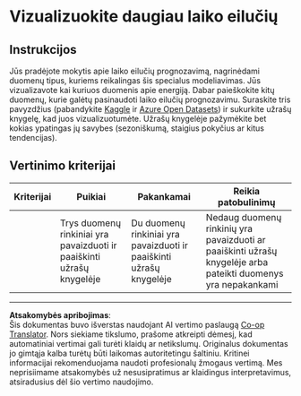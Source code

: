<!--
CO_OP_TRANSLATOR_METADATA:
{
  "original_hash": "d1781b0b92568ea1d119d0a198b576b4",
  "translation_date": "2025-09-03T16:56:16+00:00",
  "source_file": "7-TimeSeries/1-Introduction/assignment.md",
  "language_code": "lt"
}
-->
# Vizualizuokite daugiau laiko eilučių

## Instrukcijos

Jūs pradėjote mokytis apie laiko eilučių prognozavimą, nagrinėdami duomenų tipus, kuriems reikalingas šis specialus modeliavimas. Jūs vizualizavote kai kuriuos duomenis apie energiją. Dabar paieškokite kitų duomenų, kurie galėtų pasinaudoti laiko eilučių prognozavimu. Suraskite tris pavyzdžius (pabandykite [Kaggle](https://kaggle.com) ir [Azure Open Datasets](https://azure.microsoft.com/en-us/services/open-datasets/catalog/?WT.mc_id=academic-77952-leestott)) ir sukurkite užrašų knygelę, kad juos vizualizuotumėte. Užrašų knygelėje pažymėkite bet kokias ypatingas jų savybes (sezoniškumą, staigius pokyčius ar kitus tendencijas).

## Vertinimo kriterijai

| Kriterijai | Puikiai                                               | Pakankamai                                           | Reikia patobulinimų                                                                      |
| ---------- | ----------------------------------------------------- | --------------------------------------------------- | --------------------------------------------------------------------------------------- |
|            | Trys duomenų rinkiniai yra pavaizduoti ir paaiškinti užrašų knygelėje | Du duomenų rinkiniai yra pavaizduoti ir paaiškinti užrašų knygelėje | Nedaug duomenų rinkinių yra pavaizduoti ar paaiškinti užrašų knygelėje arba pateikti duomenys yra nepakankami |

---

**Atsakomybės apribojimas**:  
Šis dokumentas buvo išverstas naudojant AI vertimo paslaugą [Co-op Translator](https://github.com/Azure/co-op-translator). Nors siekiame tikslumo, prašome atkreipti dėmesį, kad automatiniai vertimai gali turėti klaidų ar netikslumų. Originalus dokumentas jo gimtąja kalba turėtų būti laikomas autoritetingu šaltiniu. Kritinei informacijai rekomenduojama naudoti profesionalų žmogaus vertimą. Mes neprisiimame atsakomybės už nesusipratimus ar klaidingus interpretavimus, atsiradusius dėl šio vertimo naudojimo.